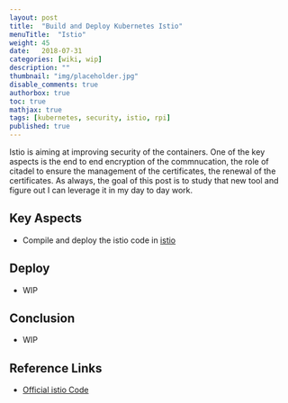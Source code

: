 ```yaml
---
layout: post
title:  "Build and Deploy Kubernetes Istio"
menuTitle:  "Istio"
weight: 45
date:   2018-07-31
categories: [wiki, wip]
description: ""
thumbnail: "img/placeholder.jpg"
disable_comments: true
authorbox: true
toc: true
mathjax: true
tags: [kubernetes, security, istio, rpi]
published: true
---
```


Istio is aiming at improving security of the containers. One of the key aspects
is the end to end encryption of the commnucation, the role of citadel to ensure the
management of the certificates, the renewal of the certificates.
As always, the goal of this post is to study that new tool and figure out I can
leverage it in my day to day work.

<!--more-->

## Key Aspects

- Compile and deploy the istio code in [istio](https://github.com/jbrette/istio)

## Deploy

- WIP

## Conclusion

- WIP

## Reference Links

- [Official istio Code](https://github.com/istio/istio)


